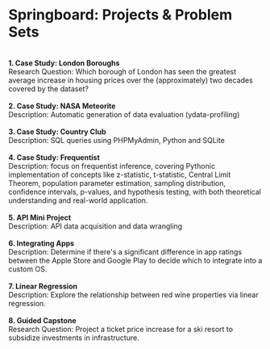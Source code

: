 # Springboard: Projects & Problem Sets
<br>
<b>1. Case Study: London Boroughs</b><br>
Research Question: Which borough of London has seen the greatest average increase in housing prices over the (approximately) two decades covered by the dataset?
<br>
<br>
<b>2. Case Study: NASA Meteorite</b><br>
Description: Automatic generation of data evaluation (ydata-profiling)
<br>
<br>
<b>3. Case Study: Country Club</b><br>
Description: SQL queries using PHPMyAdmin, Python and SQLite
<br>
<br>
<b>4. Case Study: Frequentist</b><br>
Description: focus on frequentist inference, covering Pythonic implementation of concepts like z-statistic, t-statistic, Central Limit Theorem, population parameter estimation, sampling distribution, confidence intervals, p-values, and hypothesis testing, with both theoretical understanding and real-world application.
<br>
<br>
<b>5. API Mini Project</b><br>
Description: API data acquisition and data wrangling
<br>
<br>
<b>6. Integrating Apps</b><br>
Description: Determine if there's a significant difference in app ratings between the Apple Store and Google Play to decide which to integrate into a custom OS.
<br>
<br>
<b>7. Linear Regression</b><br>
Description: Explore the relationship between red wine properties via linear regression.
<br>
<br>
<b>8. Guided Capstone</b><br>
Research Question: Project a ticket price increase for a ski resort to subsidize investments in infrastructure. 
